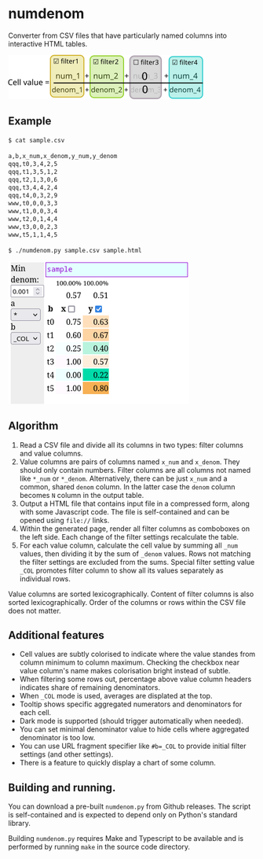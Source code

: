 # numdenom

Converter from CSV files that have particularly named columns into interactive HTML tables.

![formula](formula.png)

## Example

```
$ cat sample.csv

a,b,x_num,x_denom,y_num,y_denom
qqq,t0,3,4,2,5
qqq,t1,3,5,1,2
qqq,t2,1,3,0,6
qqq,t3,4,4,2,4
qqq,t4,0,3,2,9
www,t0,0,0,3,3
www,t1,0,0,3,4
www,t2,0,1,4,4
www,t3,0,0,2,3
www,t5,1,1,4,5

$ ./numdenom.py sample.csv sample.html
```

![screenshot](sample.png)

## Algorithm

1. Read a CSV file and divide all its columns in two types: filter columns and value columns.
2. Value columns are pairs of columns named `x_num` and `x_denom`. They should only contain numbers. Filter columns are all columns not named like `*_num` or `*_denom`. Alternatively, there can be just `x_num` and a common, shared `denom` column. In the latter case the `denom` column becomes `N` column in the output table.
3. Output a HTML file that contains input file in a compressed form, along with some Javascript code. The file is self-contained and can be opened using `file://` links.
4. Within the generated page, render all filter columns as comboboxes on the left side. Each change of the filter settings recalculate the table.
5. For each value column, calculate the cell value by summing all `_num` values, then dividing it by the sum of `_denom` values. Rows not matching the filter settings are excluded from the sums. Special filter setting value `_COL` promotes filter column to show all its values separately as individual rows.

Value columns are sorted lexicographically. Content of filter columns is also sorted lexicographically. Order of the columns or rows within the CSV file does not matter.

## Additional features

* Cell values are subtly colorised to indicate where the value standes from column minimum to column maximum. Checking the checkbox near value column's name makes colorisation bright instead of subtle.
* When filtering some rows out, percentage above value column headers indicates share of remaining denominators.
* When `_COL` mode is used, averages are displated at the top.
* Tooltip shows specific aggregated numerators and denominators for each cell.
* Dark mode is supported (should trigger automatically when needed).
* You can set minimal denominator value to hide cells where aggregated denominator is too low.
* You can use URL fragment specifier like `#b=_COL` to provide initial filter settings (and other settings).
* There is a feature to quickly display a chart of some column.

## Building and running.

You can download a pre-built `numdenom.py` from Github releases. The script is self-contained and is expected to depend only on Python's standard library.

Building `numdenom.py` requires Make and Typescript to be available and is performed by running `make` in the source code directory.

